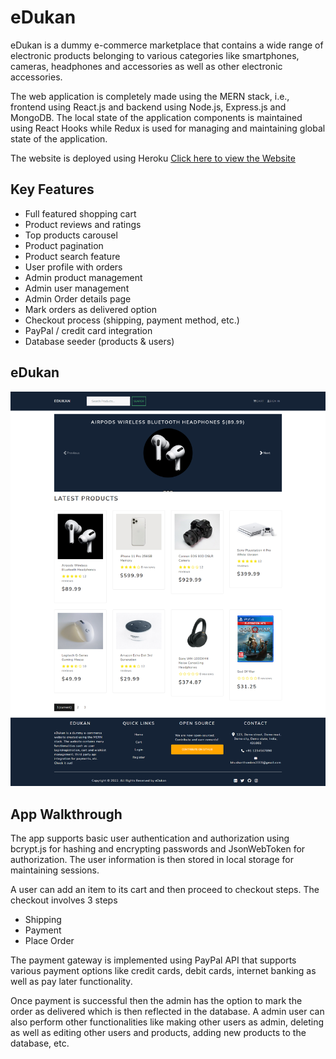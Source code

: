 # eDukan

eDukan is a dummy e-commerce marketplace that contains a wide range of electronic products belonging to various categories like smartphones, cameras, headphones and accessories as well as other electronic accessories.

The web application is completely made using the MERN stack, i.e., frontend using React.js and backend using Node.js, Express.js and MongoDB. The local state of the application components is maintained using React Hooks while Redux is used for managing and maintaining global state of the application.

The website is deployed using Heroku
<a href="https://edukanapp.herokuapp.com/">Click here to view the Website</a>

## Key Features

- Full featured shopping cart
- Product reviews and ratings
- Top products carousel
- Product pagination
- Product search feature
- User profile with orders
- Admin product management
- Admin user management
- Admin Order details page
- Mark orders as delivered option
- Checkout process (shipping, payment method, etc.)
- PayPal / credit card integration
- Database seeder (products & users)

## eDukan

<p align='center'>
    <img src='./screenshot/Screenshot.png'>
</p>

## App Walkthrough

The app supports basic user authentication and authorization using bcrypt.js for hashing and encrypting passwords and JsonWebToken for authorization. The user information is then stored in local storage for maintaining sessions.

A user can add an item to its cart and then proceed to checkout steps. The checkout involves 3 steps

- Shipping
- Payment
- Place Order

The payment gateway is implemented using PayPal API that supports various payment options like credit cards, debit cards, internet banking as well as pay later functionality.

Once payment is successful then the admin has the option to mark the order as delivered which is then reflected in the database. A admin user can also perform other functionalities like making other users as admin, deleting as well as editing other users and products, adding new products to the database, etc.
